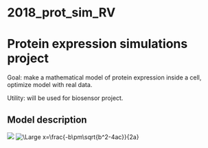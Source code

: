 # 2018_prot_sim_RV
# Protein expression simulations project
Goal: make a mathematical model of protein expression inside a cell, optimize model with real data.

Utility: will be used for biosensor project.

## Model description
<img src="https://upload.wikimedia.org/wikipedia/commons/6/68/Central_Dogma_of_Molecular_Biochemistry_with_Enzymes.jpg">
<img src="https://latex.codecogs.com/svg.latex?\Large&space;x=\frac{-b\pm\sqrt{b^2-4ac}}{2a}" title="\Large x=\frac{-b\pm\sqrt{b^2-4ac}}{2a}" />
